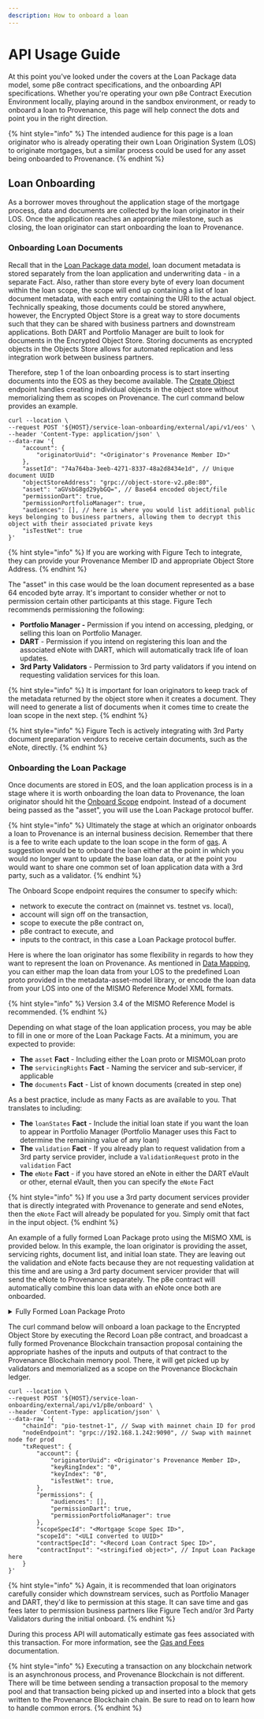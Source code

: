 ```yaml
---
description: How to onboard a loan
---
```


# API Usage Guide

At this point you've looked under the covers at the Loan Package data model, some p8e contract specifications, and the onboarding API specifications. Whether you're operating your own p8e Contract Execution Environment locally, playing around in the sandbox environment, or ready to onboard a loan to Provenance, this page will help connect the dots and point you in the right direction.

{% hint style="info" %}
The intended audience for this page is a loan originator who is already operating their own Loan Origination System (LOS) to originate mortgages, but a similar process could be used for any asset being onboarded to Provenance.
{% endhint %}

## Loan Onboarding

As a borrower moves throughout the application stage of the mortgage process, data and documents are collected by the loan originator in their LOS. Once the application reaches an appropriate milestone, such as closing, the loan originator can start onboarding the loan to Provenance.

### Onboarding Loan Documents

Recall that in the [Loan Package data model](https://docs.provenance.io/integrating/asset-originators-guide/loan-onboarding-service/data-mapping), loan document metadata is stored separately from the loan application and underwriting data - in a separate Fact. Also, rather than store every byte of every loan document within the loan scope, the scope will end up containing a list of loan document metadata, with each entry containing the URI to the actual object. Technically speaking, those documents could be stored anywhere, however, the Encrypted Object Store is a great way to store documents such that they can be shared with business partners and downstream applications. Both DART and Portfolio Manager are built to look for documents in the Encrypted Object Store. Storing documents as encrypted objects in the Objects Store allows for automated replication and less integration work between business partners.

Therefore, step 1 of the loan onboarding process is to start inserting documents into the EOS as they become available. The [Create Object](https://docs.provenance.io/integrating/asset-originators-guide/loan-onboarding-service/api-specification#create-object-in-object-store) endpoint handles creating individual objects in the object store without memorializing them as scopes on Provenance. The curl command below provides an example.

```
curl --location \
--request POST '${HOST}/service-loan-onboarding/external/api/v1/eos' \
--header 'Content-Type: application/json' \
--data-raw '{
    "account": {
        "originatorUuid": "<Originator's Provenance Member ID>"
    },
    "assetId": "74a764ba-3eeb-4271-8337-48a2d8434e1d", // Unique document UUID
    "objectStoreAddress": "grpc://object-store-v2.p8e:80",
    "asset": "aGVsbG8gd29ybGQ=", // Base64 encoded object/file
    "permissionDart": true,
    "permissionPortfolioManager": true,
    "audiences": [], // here is where you would list additional public keys belonging to business partners, allowing them to decrypt this object with their associated private keys
    "isTestNet": true
}'
```

{% hint style="info" %}
If you are working with Figure Tech to integrate, they can provide your Provenance Member ID and appropriate Object Store Address.
{% endhint %}

The "asset" in this case would be the loan document represented as a base 64 encoded byte array. It's important to consider whether or not to permission certain other participants at this stage. Figure Tech recommends permissioning the following:

* **Portfolio Manager -** Permission if you intend on accessing, pledging, or selling this loan on Portfolio Manager.&#x20;
* **DART** - Permission if you intend on registering this loan and the associated eNote with DART, which will automatically track life of loan updates.
* **3rd Party Validators** - Permission to 3rd party validators if you intend on requesting validation services for this loan.

{% hint style="info" %}
It is important for loan originators to keep track of the metadata returned by the object store when it creates a document. They will need to generate a list of documents when it comes time to create the loan scope in the next step.
{% endhint %}

{% hint style="info" %}
Figure Tech is actively integrating with 3rd Party document preparation vendors to receive certain documents, such as the eNote, directly.
{% endhint %}

### Onboarding the Loan Package

Once documents are stored in EOS, and the loan application process is in a stage where it is worth onboarding the loan data to Provenance, the loan originator should hit the [Onboard Scope](https://docs.provenance.io/integrating/asset-originators-guide/loan-onboarding-service/api-specification#create-scope-tx) endpoint. Instead of a document being passed as the "asset", you will use the Loan Package protocol buffer.

{% hint style="info" %}
Ultimately the stage at which an originator onboards a loan to Provenance is an internal business decision. Remember that there is a fee to write each update to the loan scope in the form of [gas](../../../blockchain/basics/gas-and-fees.md). A suggestion would be to onboard the loan either at the point in which you would no longer want to update the base loan data, or at the point you would want to share one common set of loan application data with a 3rd party, such as a validator.
{% endhint %}

The Onboard Scope endpoint requires the consumer to specify which:

* network to execute the contract on (mainnet vs. testnet vs. local),
* account will sign off on the transaction,
* scope to execute the p8e contract on,
* p8e contract to execute, and&#x20;
* inputs to the contract, in this case a Loan Package protocol buffer.

Here is where the loan originator has some flexibility in regards to how they want to represent the loan on Provenance. As mentioned in [Data Mapping](data-mapping.md), you can either map the loan data from your LOS to the predefined Loan proto provided in the metadata-asset-model library, or encode the loan data from your LOS into one of the MISMO Reference Model XML formats.

{% hint style="info" %}
Version 3.4 of the MISMO Reference Model is recommended.
{% endhint %}

Depending on what stage of the loan application process, you may be able to fill in one or more of the Loan Package Facts. At a minimum, you are expected to provide:

* **The** `asset` **Fact** - Including either the Loan proto or MISMOLoan proto
* **The** `servicingRights` **Fact** - Naming the servicer and sub-servicer, if applicable
* **The** `documents` **Fact** - List of known documents (created in step one)

As a best practice, include as many Facts as are available to you. That translates to including:

* **The** `loanStates` **Fact** - Include the initial loan state if you want the loan to appear in Portfolio Manager (Portfolio Manager uses this Fact to determine the remaining value of any loan)
* **The** `validation` **Fact** - If you already plan to request validation from a 3rd party service provider, include a `ValidationRequest` proto in the `validation` Fact
* **The** `eNote` **Fact** - if you have stored an eNote in either the DART eVault or other, eternal eVault, then you can specify the `eNote` Fact

{% hint style="info" %}
If you use a 3rd party document services provider that is directly integrated with Provenance to generate and send eNotes, then the `eNote` Fact will already be populated for you. Simply omit that fact in the input object.
{% endhint %}

An example of a fully formed Loan Package proto using the MISMO XML is provided below. In this example, the loan originator is providing the asset, servicing rights, document list, and initial loan state. They are leaving out the validation and eNote facts because they are not requesting validation at this time and are using a 3rd party document servicer provider that will send the eNote to Provenance separately. The p8e contract will automatically combine this loan data with an eNote once both are onboarded.

<details>

<summary>Fully Formed Loan Package Proto</summary>

```
{
    "asset" : {
        "id": "<uli>",
        "type": "MORTGAGE",
        "description": "MORTGAGE LOAN-1234",
        "kv": {
            "loan": {
                "typeUrl": "<mismo loan type>",
                "uri": "<uri>",
                "data": "<base64 encoded byte array>"
            }
        }
    },
    "servicingRights": {
        "servicerUuid": "<Servicer ID>",
        "servicerName": "Loan Servicing, Inc."
    },
    "documents": [
        {
            "id": "<UUID>",
            "uri": "EOS URI",
            "fileName": "Electronic Promissory Note (eNote)",
            "ContentType": "application/xml",
            "documentType": "MISMO_ENOTE_SMART_DOC_XML",
            "checksum": "<File sha512 Hash>"
        },
        ...remaining documents
    ],
    "loanStates": {
        "loanId": "<uli>",
        "assetType": {
            "supertype": "MORTGAGE",
            "subtype": "JUMBO"
        },
        "currentBorrowerInfo": {
            "primary": {
                ... See Person proto
            }
        },
        loanStateList: [
            {
                ... See LoanState proto
            }
        ]
    },
    "validation": null,
    "eNote": null
}
```

</details>

The curl command below will onboard a loan package to the Encrypted Object Store by executing the Record Loan p8e contract, and broadcast a fully formed Provenance Blockchain transaction proposal containing the appropriate hashes of the inputs and outputs of that contract to the Provenance Blockchain memory pool. There, it will get picked up by validators and memorialized as a scope on the Provenance Blockchain ledger.

```
curl --location \
--request POST '${HOST}/service-loan-onboarding/external/api/v1/p8e/onboard' \
--header 'Content-Type: application/json' \
--data-raw '{
    "chainId": "pio-testnet-1", // Swap with mainnet chain ID for prod
    "nodeEndpoint": "grpc://192.168.1.242:9090", // Swap with mainnet node for prod
    "txRequest": {
        "account": {
            "originatorUuid": <Originator's Provenance Member ID>,
            "keyRingIndex": "0",
            "keyIndex": "0",
            "isTestNet": true,
        },
        "permissions": {
            "audiences": [],
            "permissionDart": true,
            "permissionPortfolioManager": true
        },
        "scopeSpecId": "<Mortgage Scope Spec ID>",
        "scopeId": "<ULI converted to UUID>"
        "contractSpecId": "<Record Loan Contract Spec ID>",
        "contractInput": "<stringified object>", // Input Loan Package here
    }
}'
```

{% hint style="info" %}
Again, it is recommended that loan originators carefully consider which downstream services, such as Portfolio Manager and DART, they'd like to permission at this stage. It can save time and gas fees later to permission business partners like Figure Tech and/or 3rd Party Validators during the initial onboard.
{% endhint %}

During this process API will automatically estimate gas fees associated with this transaction. For more information, see the [Gas and Fees](../../../blockchain/basics/gas-and-fees.md) documentation.

{% hint style="info" %}
Executing a transaction on any blockchain network is an asynchronous process, and Provenance Blockchain is not different. There will be time between sending a transaction proposal to the memory pool and that transaction being picked up and inserted into a block that gets written to the Provenance Blockchain chain. Be sure to read on to learn how to handle common errors.
{% endhint %}
